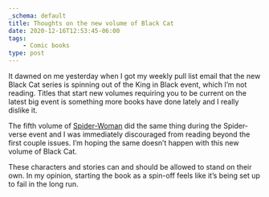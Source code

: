 ```yaml
---
_schema: default
title: Thoughts on the new volume of Black Cat
date: 2020-12-16T12:53:45-06:00
tags:
    - Comic books
type: post
---
```

It dawned on me yesterday when I got my weekly pull list email that the new Black Cat series is spinning out of the King in Black event, which I’m not reading. Titles that start new volumes requiring you to be current on the latest big event is something more books have done lately and I really dislike it.

The fifth volume of [Spider-Woman](https://marvel.fandom.com/wiki/Spider-Woman_Vol_5_1) did the same thing during the Spider-verse event and I was immediately discouraged from reading beyond the first couple issues. I’m hoping the same doesn’t happen with this new volume of Black Cat.

These characters and stories can and should be allowed to stand on their own. In my opinion, starting the book as a spin-off feels like it’s being set up to fail in the long run.